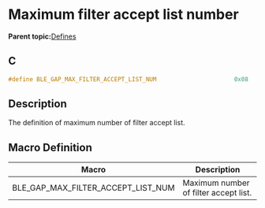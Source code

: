 # Maximum filter accept list number

**Parent topic:**[Defines](GUID-FB430BFE-A9A9-473D-A588-1240BBD25ADD.md)

## C

```c
#define BLE_GAP_MAX_FILTER_ACCEPT_LIST_NUM                      0x08
```

## Description

The definition of maximum number of filter accept list.

## Macro Definition

|Macro|Description|
|-----|-----------|
|BLE\_GAP\_MAX\_FILTER\_ACCEPT\_LIST\_NUM|Maximum number of filter accept list.|

